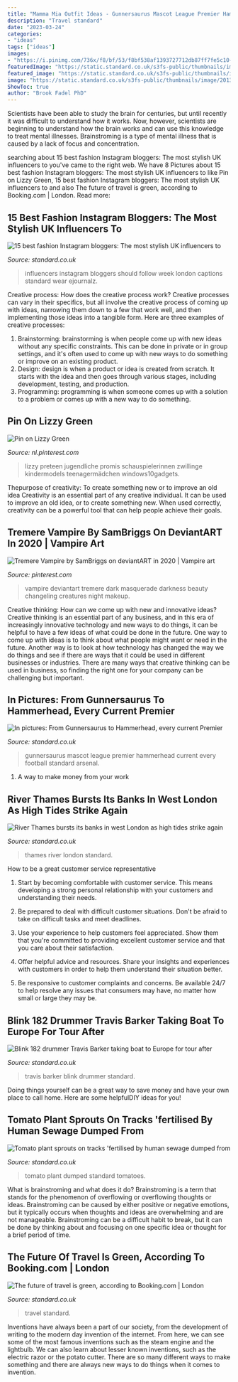 ```yaml
---
title: "Mamma Mia Outfit Ideas - Gunnersaurus Mascot League Premier Hammerhead Current Every Football Standard Arsenal"
description: "Travel standard"
date: "2023-03-24"
categories:
- "ideas"
tags: ["ideas"]
images:
- "https://i.pinimg.com/736x/f8/bf/53/f8bf538af1393727712db87ff7fe5c10--vampire-makeup-vampire-art.jpg"
featuredImage: "https://static.standard.co.uk/s3fs-public/thumbnails/image/2019/09/20/11/green-woman-travel-shutterstock.jpg"
featured_image: "https://static.standard.co.uk/s3fs-public/thumbnails/image/2019/09/20/11/green-woman-travel-shutterstock.jpg"
image: "https://static.standard.co.uk/s3fs-public/thumbnails/image/2013/10/09/08/Gunnersaurus_1.jpg"
ShowToc: true
author: "Brook Fadel PhD"
---
```



Scientists have been able to study the brain for centuries, but until recently it was difficult to understand how it works. Now, however, scientists are beginning to understand how the brain works and can use this knowledge to treat mental illnesses. Brainstroming is a type of mental illness that is caused by a lack of focus and concentration.

	

		
searching about 15 best fashion Instagram bloggers: The most stylish UK influencers to you've came to the right web. We have 8 Pictures about 15 best fashion Instagram bloggers: The most stylish UK influencers to like Pin on Lizzy Green, 15 best fashion Instagram bloggers: The most stylish UK influencers to and also The future of travel is green, according to Booking.com | London. Read more:
		
    
## 15 Best Fashion Instagram Bloggers: The Most Stylish UK Influencers To

<img loading=lazy src="https://static.standard.co.uk/s3fs-public/thumbnails/image/2018/02/05/14/gannistreetstyle11.jpg" onerror="this.onerror=null;this.src='https://tse1.mm.bing.net/th?id=OIP.NSrBZ6oQ6oy3q1Xa_1CRpQHaE8&amp;pid=15.1';" alt="15 best fashion Instagram bloggers: The most stylish UK influencers to">

_Source: standard.co.uk_

>influencers instagram bloggers should follow week london captions standard wear ejournalz. 

	

Creative process: How does the creative process work?
Creative processes can vary in their specifics, but all involve the creative process of coming up with ideas, narrowing them down to a few that work well, and then implementing those ideas into a tangible form. Here are three examples of creative processes: 
1. Brainstorming: brainstorming is when people come up with new ideas without any specific constraints. This can be done in private or in group settings, and it's often used to come up with new ways to do something or improve on an existing product. 
2. Design: design is when a product or idea is created from scratch. It starts with the idea and then goes through various stages, including development, testing, and production. 
3. Programming: programming is when someone comes up with a solution to a problem or comes up with a new way to do something.

    
## Pin On Lizzy Green

<img loading=lazy src="https://i.pinimg.com/736x/d5/fb/57/d5fb5724a7dc4cc204879cc4dfa31414.jpg" onerror="this.onerror=null;this.src='https://tse3.mm.bing.net/th?id=OIP.H089IHmAwCG8rHBXyVQLrgHaMY&amp;pid=15.1';" alt="Pin on Lizzy Green">

_Source: nl.pinterest.com_

>lizzy preteen jugendliche promis schauspielerinnen zwillinge kindermodels teenagermädchen windows10gadgets. 

	

Thepurpose of creativity: To create something new or to improve an old idea
Creativity is an essential part of any creative individual. It can be used to improve an old idea, or to create something new. When used correctly, creativity can be a powerful tool that can help people achieve their goals.

    
## Tremere Vampire By SamBriggs On DeviantART In 2020 | Vampire Art

<img loading=lazy src="https://i.pinimg.com/736x/f8/bf/53/f8bf538af1393727712db87ff7fe5c10--vampire-makeup-vampire-art.jpg" onerror="this.onerror=null;this.src='https://tse2.mm.bing.net/th?id=OIP.G_xC3qy0dthgPldyevBlhAHaKW&amp;pid=15.1';" alt="Tremere Vampire by SamBriggs on deviantART in 2020 | Vampire art">

_Source: pinterest.com_

>vampire deviantart tremere dark masquerade darkness beauty changeling creatures night makeup. 

	

Creative thinking: How can we come up with new and innovative ideas?
Creative thinking is an essential part of any business, and in this era of increasingly innovative technology and new ways to do things, it can be helpful to have a few ideas of what could be done in the future. One way to come up with ideas is to think about what people might want or need in the future. Another way is to look at how technology has changed the way we do things and see if there are ways that it could be used in different businesses or industries. There are many ways that creative thinking can be used in business, so finding the right one for your company can be challenging but important.

    
## In Pictures: From Gunnersaurus To Hammerhead, Every Current Premier

<img loading=lazy src="https://static.standard.co.uk/s3fs-public/thumbnails/image/2013/10/09/08/Gunnersaurus_1.jpg" onerror="this.onerror=null;this.src='https://tse1.mm.bing.net/th?id=OIP.Gg3c-rgFB2sbVqWPAf2xywHaLH&amp;pid=15.1';" alt="In pictures: From Gunnersaurus to Hammerhead, every current Premier">

_Source: standard.co.uk_

>gunnersaurus mascot league premier hammerhead current every football standard arsenal. 

	

1. A way to make money from your work

    
## River Thames Bursts Its Banks In West London As High Tides Strike Again

<img loading=lazy src="https://static.standard.co.uk/s3fs-public/thumbnails/image/2016/02/24/08/thamesflooding2402e.jpg" onerror="this.onerror=null;this.src='https://tse2.mm.bing.net/th?id=OIP.xs9WG3LYFU6P3Bi7XNqiywHaE8&amp;pid=15.1';" alt="River Thames bursts its banks in west London as high tides strike again">

_Source: standard.co.uk_

>thames river london standard. 

	

How to be a great customer service representative
1. Start by becoming comfortable with customer service. This means developing a strong personal relationship with your customers and understanding their needs.
2. Be prepared to deal with difficult customer situations. Don't be afraid to take on difficult tasks and meet deadlines.

3. Use your experience to help customers feel appreciated. Show them that you're committed to providing excellent customer service and that you care about their satisfaction.

4. Offer helpful advice and resources. Share your insights and experiences with customers in order to help them understand their situation better.

5. Be responsive to customer complaints and concerns. Be available 24/7 to help resolve any issues that consumers may have, no matter how small or large they may be.

    
## Blink 182 Drummer Travis Barker Taking Boat To Europe For Tour After

<img loading=lazy src="https://www.standard.co.uk/s3fs-public/thumbnails/image/2016/11/11/12/travisbarker.jpg" onerror="this.onerror=null;this.src='https://tse1.mm.bing.net/th?id=OIP.zBRIjyImz_SM-dV1dHXl3AHaE8&amp;pid=15.1';" alt="Blink 182 drummer Travis Barker taking boat to Europe for tour after">

_Source: standard.co.uk_

>travis barker blink drummer standard. 

	

Doing things yourself can be a great way to save money and have your own place to call home. Here are some helpfulDIY ideas for you!

    
## Tomato Plant Sprouts On Tracks &#039;fertilised By Human Sewage Dumped From

<img loading=lazy src="https://static.standard.co.uk/s3fs-public/thumbnails/image/2014/10/16/07/tomatoes.jpg" onerror="this.onerror=null;this.src='https://tse3.mm.bing.net/th?id=OIP.h-uz42Bs8O-e639SRnMc0gHaE8&amp;pid=15.1';" alt="Tomato plant sprouts on tracks &#039;fertilised by human sewage dumped from">

_Source: standard.co.uk_

>tomato plant dumped standard tomatoes. 

	

What is brainstroming and what does it do?
Brainstroming is a term that stands for the phenomenon of overflowing or overflowing thoughts or ideas. Brainstroming can be caused by either positive or negative emotions, but it typically occurs when thoughts and ideas are overwhelming and are not manageable. Brainstroming can be a difficult habit to break, but it can be done by thinking about and focusing on one specific idea or thought for a brief period of time.

    
## The Future Of Travel Is Green, According To Booking.com | London

<img loading=lazy src="https://static.standard.co.uk/s3fs-public/thumbnails/image/2019/09/20/11/green-woman-travel-shutterstock.jpg" onerror="this.onerror=null;this.src='https://tse2.mm.bing.net/th?id=OIP.c5SDU0mksCqn5lSx-HErqQHaE8&amp;pid=15.1';" alt="The future of travel is green, according to Booking.com | London">

_Source: standard.co.uk_

>travel standard. 

	

Inventions have always been a part of our society, from the development of writing to the modern day invention of the internet. From here, we can see some of the most famous inventions such as the steam engine and the lightbulb. We can also learn about lesser known inventions, such as the electric razor or the potato cutter. There are so many different ways to make something and there are always new ways to do things when it comes to invention.

